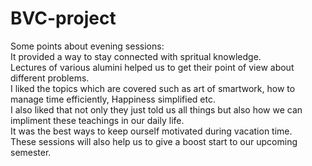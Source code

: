 # BVC-project
Some points about evening sessions:<br>
It provided a way to stay connected with spritual knowledge.<br>
Lectures of various alumini helped us to get their point of view about different problems.<br>
I liked the topics which are covered  such as art of smartwork, how to manage time efficiently, Happiness simplified etc.<br>
I also liked that not only they just told us all things but also how we can impliment these teachings in our daily life.<br>
It was the best ways to keep ourself motivated during vacation time.<br>
These sessions will also help us to give a boost start to our upcoming semester.




